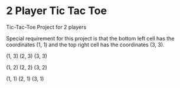 # 2 Player Tic Tac Toe
Tic-Tac-Toe Project for 2 players

Special requirement for this project is that the bottom left cell has the coordinates (1, 1) and the top right cell has the coordinates (3, 3).

(1, 3) (2, 3) (3, 3)

(1, 2) (2, 2) (3, 2)

(1, 1) (2, 1) (3, 1)
